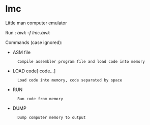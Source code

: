 # lmc
Little man computer emulator

Run :
*awk -f lmc.awk*

Commands (case ignored):

* ASM file
 
        Compile assembler program file and load code into memory

* LOAD code[ code...]
 
        Load code into memory, code separated by space

* RUN
 
        Run code from memory

* DUMP

        Dump computer memory to output
